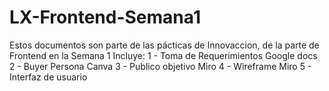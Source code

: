 # LX-Frontend-Semana1

Estos documentos son parte de las pácticas de Innovaccion, de la parte de Frontend en la Semana 1
Incluye:
1 - Toma de Requerimientos        Google docs
2 - Buyer Persona                 Canva
3 - Publico objetivo              Miro
4 - Wireframe                     Miro
5 - Interfaz de usuario
